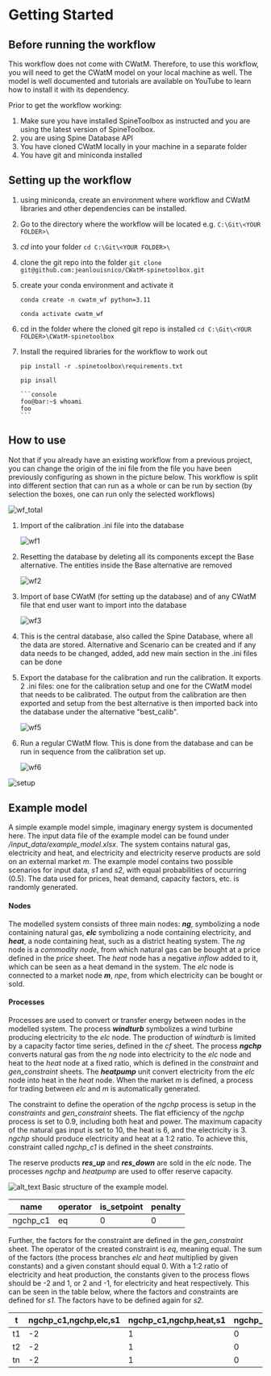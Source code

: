 # Getting Started
## Before running the workflow

This workflow does not come with CWatM. Therefore, to use this workflow, you will need to get the CWatM model on your local machine as well. The model is well documented and tutorials are available on YouTube to learn how to install it with its dependency.

Prior to get the workflow working:

1. Make sure you have installed SpineToolbox as instructed and you are using the latest version of SpineToolbox.
2. you are using Spine Database API 
3. You have cloned CWatM locally in your machine in a separate folder
4. You have git and miniconda installed

## Setting up the workflow

1. using miniconda, create an environment where workflow and CWatM libraries and other dependencies can be installed.

2. Go to the directory where the workflow will be located e.g. `C:\Git\<YOUR FOLDER>\`

3. _cd_ into your folder `cd C:\Git\<YOUR FOLDER>\`

4. clone the git repo into the folder `git clone git@github.com:jeanlouisnico/CWatM-spinetoolbox.git`

5. create your conda environment and activate it

   `conda create -n cwatm_wf python=3.11`

   `conda activate cwatm_wf`

6. cd in the folder where the cloned git repo is installed  `cd C:\Git\<YOUR FOLDER>\CWatM-spinetoolbox`

7. Install the required libraries for the workflow to work out

   `pip install -r .spinetoolbox\requirements.txt`
   
   ```
   pip insall
   ```
   
   ~~~none
   ```console
   foo@bar:~$ whoami
   foo
   ```
   ~~~

## How to use

Not that if you already have an existing workflow from a previous project, you can change the origin of the ini file from the file you have been previously configuring as shown in the picture below. This workflow is split into different section that can run as a whole or can be run by section (by selection the boxes, one can run only the selected workflows)

![wf_total](images\workflow.svg)

1. Import of the calibration .ini file into the database

   ![wf1](images\workflow_1.svg)

2. Resetting the database by deleting all its components except the Base alternative. The entities inside the Base alternative are removed

   ![wf2](images\workflow_2.svg)

3. Import of base CWatM (for setting up the database) and of any CWatM file that end user want to import into the database

   ![wf3](images\workflow_3.svg)

4. This is the central database, also called the Spine Database, where all the data are stored. Alternative and Scenario can be created and if any data needs to be changed, added, add new main section in the .ini files can be done

5. Export the database for the calibration and run the calibration. It exports 2 .ini files: one for the calibration setup and one for the CWatM model that needs to be calibrated. The output from the calibration are then exported and setup from the best alternative is then imported back into the database under the alternative "best_calib".

   ![wf5](images\workflow_5.svg)

6. Run a regular CWatM flow. This is done from the database and can be run in sequence from the calibration set up.

   ![wf6](images\workflow_6.svg)

![setup](.spinetoolbox/doc/images/prime_ini.png)


## Example model

A simple example model simple, imaginary energy system is documented here. The input data file of the example model can be found under */input_data/example_model.xlsx*. The system contains natural gas, electricity and heat, and electricity and electricity reserve products are sold on an external market *m*. The example model contains two possible scenarios for input data, *s1* and *s2*, with equal probabilities of occurring (0.5). The data used for prices, heat demand, capacity factors, etc. is randomly generated. 

#### Nodes

The modelled system consists of three main nodes: ***ng***, symbolizing a node containing natural gas, ***elc*** symbolizing a node containing electricity, and ***heat***, a node containing heat, such as a district heating system. The *ng* node is a *commodity node*, from which natural gas can be bought at a price defined in the *price* sheet. The *heat* node has a negative *inflow* added to it, which can be seen as a heat demand in the system. The *elc* node is connected to a market node ***m***, *npe*, from which electricity can be bought or sold. 

#### Processes 

Processes are used to convert or transfer energy between nodes in the modelled system. The process ***windturb*** symbolizes a wind turbine producing electricity to the *elc* node. The production of *windturb* is limited by a capacity factor time series, defined in the *cf* sheet. The process ***ngchp*** converts natural gas from the *ng* node into electricity to the *elc* node and heat to the *heat* node at a fixed ratio, which is defined in the *constraint* and *gen_constraint* sheets. The ***heatpump*** unit convert electricity from the *elc* node into heat in the *heat* node. When the market *m* is defined, a process for trading between *elc* and *m* is automatically generated. 

The constraint to define the operation of the *ngchp* process is setup in the *constraints* and *gen_constraint* sheets. The flat efficiency of the *ngchp* process is set to 0.9, including both heat and power. The maximum capacity of the natural gas input is set to 10, the heat is 6, and the electricity is 3. *ngchp* should produce electricity and heat at a 1:2 ratio. To achieve this, constraint called *ngchp_c1* is defined in the sheet *constraints*.

The reserve products ***res_up*** and ***res_down*** are sold in the *elc* node. The processes *ngchp* and *heatpump* are used to offer reserve capacity. 

![alt_text](https://github.com/vttresearch/Predicer/blob/f2e78346ae3802d16d84ccb5ca4ef076871ed43f/docs/images/example_model.PNG)
Basic structure of the example model.

| name     | operator | is_setpoint | penalty |
|----------|----------|-------------|---------|
| ngchp_c1 | eq       | 0           | 0       |

Further, the factors for the constraint are defined in the *gen_constraint* sheet. The operator of the created constraint is *eq*, meaning equal.  The sum of the factors (the process branches *elc* and *heat* multiplied by given constants) and a given constant should equal 0. With a 1:2 ratio of electricity and heat production, the constants given to the process flows should be -2 and 1, or 2 and -1, for electricity and heat respectively. This can be seen in the table below, where the factors and constraints are defined for *s1*. The factors have to be defined again for *s2*.

| t  | ngchp_c1,ngchp,elc,s1 | ngchp_c1,ngchp,heat,s1 | ngchp_c1,s1|
|----|-----------------------|------------------------|------------|
| t1 | -2                    | 1                      | 0          |
| t2 | -2                    | 1                      | 0          |
| tn | -2                    | 1                      | 0          |

